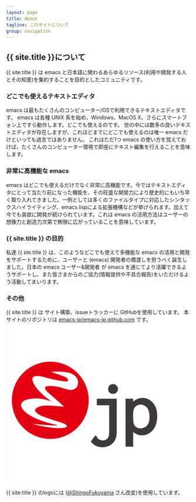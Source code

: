 ```yaml
---
layout: page
title: About
tagline: このサイトについて
group: navigation
---
```


## {{ site.title }}について

{{ site.title }} は emacs と日本語に関わるあらゆるリソース(利用や開発する人とその知恵)を集約することを目的としたコミュニティです。

### どこでも使えるテキストエディタ

emacs は最もたくさんのコンピューター/OSで利用できるテキストエディタです。
emacs は各種 UNIX 系を始め、Windows、MacOS X、さらにスマートフォン上ですら動作します。どこでも使えるのです。
世の中には数多の良いテキストエディタが存在しますが、これほどまでにどこでも使えるのは唯一 emacs だけといっても過言ではありません。
これはただ1つ emacs の使い方を覚えておけば、たくさんのコンピューター環境で即座にテキスト編集を行えることを意味します。

### 非常に高機能な emacs

emacs はどこでも使えるだけでなく非常に高機能です。今ではテキストエディタにとって当たり前になった機能を、その旺盛な開発力により歴史的にもいち早く取り入れてきました。一例としては多くのファイルタイプに対応したシンタックスハイライティング、emacs lispによる拡張機構などが挙げられます。加えて今でも貪欲に開発が続けられています。これは emacs の活用方法はユーザーの想像力と創造力次第で無限に広がっていることを意味しています。

### {{ site.title }} の目的

私達 {{ ste.title }} は、このようなどこでも使えて多機能な emacs の活用と開発をサポートするために、ユーザーと (emacs) 開発者の橋渡しを担うべく誕生しました。日本の emacs ユーザー&開発者 が emacs を通じてより活躍できるようサポートし、また皆さまからのご協力(情報提供や不具合報告)をいただけるよう活動してまいります。

### その他

{{ site.title }} は サイト構築、issueトラッカーに GitHubを使用しています。
本サイトのリポジトリは [emacs-jp/emacs-jp.github.com](https://github.com/emacs-jp/emacs-jp.github.com) です。

![emacs-jp logo](/images/emacs-jp.png)

{{ site.title }}  のlogoには ([@ShingoFukuyama](https://github.com/ShingoFukuyama) さん改変)を使用しています。

